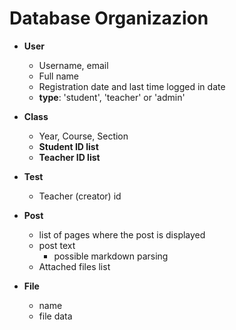 # Database Organizazion

- **User**
  - Username, email
  - Full name
  - Registration date and last time logged in date
  - **type**: 'student', 'teacher' or 'admin'

- **Class**
  - Year, Course, Section
  - **Student ID list**
  - **Teacher ID list**

- **Test**
  - Teacher (creator) id

- **Post**
  - list of pages where the post is displayed
  - post text
    - possible markdown parsing
  - Attached files list

- **File**
  - name
  - file data
